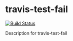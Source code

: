 travis-test-fail
===================

[![Build Status](https://travis-ci.org/leoleozhu/travis-test-fail.png?branch=master)](https://travis-ci.org/leoleozhu/travis-test-fail)

Description for travis-test-fail
